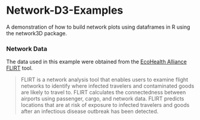 # Network-D3-Examples
A demonstration of how to build network plots using dataframes in R using the network3D package.

### Network Data
The data used in this example were obtained from the [EcoHealth Alliance FLIRT](https://flirt.eha.io/) tool. 

>FLIRT is a network analysis tool that enables users to examine flight networks to identify where infected travelers and contaminated goods are likely to travel to. FLIRT calculates the connectedness between airports using passenger, cargo, and network data. FLIRT predicts locations that are at risk of exposure to infected travelers and goods after an infectious disease outbreak has been detected.
